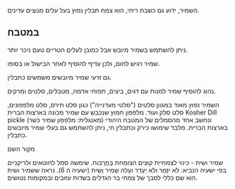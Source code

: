 השמיר, ידוע גם כשבת ריחי, הוא צמח תבלין נפוץ בעל עלים מנוצים עדינים. 

## במטבח

ניתן להשתמש בשמיר מיובש אבל כמובן לעלים הטריים טעם ניכר יותר.

שמיר רגיש לחום, ולכן עדיף להוסיף לאחר הבישול או בסופו.

גם זרעי שמיר מיובשים משמשים כתבלין.

נהוג להוסיף שמיר למנות עם דגים, ביצים, תפוחי אדמה, מטבלים, סלטים ומרקים.

השמיר נפוץ מאוד במגוון סלטים ("סלטי מעדנייה") כגון סלט תירס, סלט מלפפונים, סלט סלק ועוד. מלפפון חמוץ שנכבש עם שמיר מכונה בארצות הברית Kosher Dill pickle (מאנגלית: מלפפון שמיר כשר) ונחשב אחד מהסמלים של המטבח היהודי בארצות הברית. מלבד שימושו כירק וכתבלין חי, ניתן להשתמש גם בעלי שמיר מיובשים כתבלין.

מקור השם 

שמיר ושית - כּינוּי לצִמחִייַת קוצים הצומַחת בָּחֳרָבות. שימשה סמל לחוטאים ולריקניים בפי ישעיה הנביא: לֹא יִזָמֵר ולא יֵעָדֵר ועָלה שָמיר וָשָיִת (ישעיה ה 6). נראה ששמיר ושית הוא שם כללי לסבך של צמחי בר הגדלים בשדות עזוּבים ובמקומות נטושים.